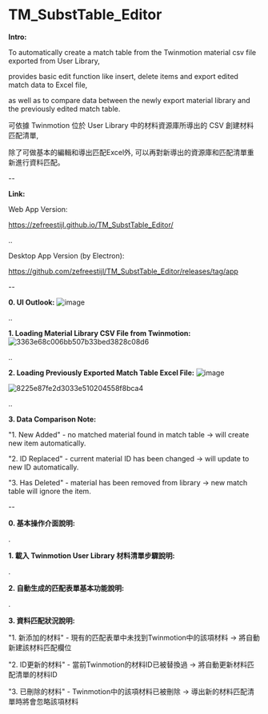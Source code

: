 # TM_SubstTable_Editor

**Intro:**

To automatically create a match table from the Twinmotion material csv file exported from User Library,

provides basic edit function like insert, delete items and export edited match data to Excel file, 

as well as to compare data between the newly export material library and the previously edited match table.


可依據 Twinmotion 位於 User Library 中的材料資源庫所導出的 CSV 創建材料匹配清單,

除了可做基本的編輯和導出匹配Excel外, 可以再對新導出的資源庫和匹配清單重新進行資料匹配。

--

**Link:**

Web App Version:

https://zefreestijl.github.io/TM_SubstTable_Editor/

..

Desktop App Version (by Electron):

https://github.com/zefreestijl/TM_SubstTable_Editor/releases/tag/app

--

**0. UI Outlook:**
![image](https://github.com/zefreestijl/TM_SubstTable_Editor/assets/97733793/bd582539-c9a5-47d5-bce0-78ec22c47be5)



..

**1. Loading Material Library CSV File from Twinmotion:**
![3363e68c006bb507b33bed3828c08d6](https://github.com/zefreestijl/TM_SubstTable_Editor/assets/97733793/f60141e2-3081-4c91-99a9-bd3bd26b4486)



..

**2. Loading Previously Exported Match Table Excel File:**
![image](https://github.com/zefreestijl/TM_SubstTable_Editor/assets/97733793/d5e901fb-5c23-4add-8601-b3fdd47cd1e4)

![8225e87fe2d3033e510204558f8bca4](https://github.com/zefreestijl/TM_SubstTable_Editor/assets/97733793/e8fcced2-3ec4-4d3f-a833-a4ae8e3c5a42)




..

**3. Data Comparison Note:**

"1. New Added" - no matched material found in match table → will create new item automatically.

"2. ID Replaced" - current material ID has been changed → will update to new ID automatically.

"3. Has Deleted" - material has been removed from library → new match table will ignore the item.




--

**0. 基本操作介面說明:**


.

**1. 載入 Twinmotion User Library 材料清單步驟說明:**


.

**2. 自動生成的匹配表單基本功能說明:**


.

**3. 資料匹配狀況說明:**

"1. 新添加的材料" - 現有的匹配表單中未找到Twinmotion中的該項材料 → 將自動新建該材料匹配欄位

"2. ID更新的材料" - 當前Twinmotion的材料ID已被替換過 → 將自動更新材料匹配清單的材料ID

"3. 已刪除的材料" - Twinmotion中的該項材料已被刪除 → 導出新的材料匹配清單時將會忽略該項材料

